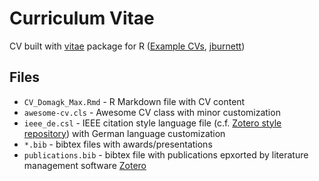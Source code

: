 # Curriculum Vitae

CV built with [vitae](https://cran.r-project.org/web/packages/vitae/index.html) package for R ([Example CVs](https://pkg.mitchelloharawild.com/vitae/#examples-of-using-vitae), [jburnett](https://github.com/trashbirdecology/cv))

## Files

- `CV_Domagk_Max.Rmd` - R Markdown file with CV content
- `awesome-cv.cls` - Awesome CV class with minor customization
- `ieee_de.csl` - IEEE citation style language file (c.f. [Zotero style repository](https://www.zotero.org/styles)) with German language customization
- `*.bib` - bibtex files with awards/presentations
- `publications.bib` - bibtex file with publications epxorted by literature management software [Zotero](https://www.zotero.org/)
